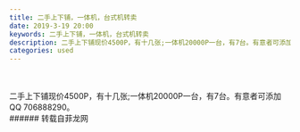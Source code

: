 ```yaml
---
title: 二手上下铺，一体机，台式机转卖
date: 2019-3-19 20:00
keywords: 二手上下铺，一体机，台式机转卖
description: 二手上下铺现价4500P，有十几张;一体机20000P一台，有7台。有意者可添加QQ706888290。
categories: used
---
```

<td class="t_f" id="postmessage_3261026">

<br/>
<br/>
二手上下铺现价4500P，有十几张;一体机20000P一台，有7台。有意者可添加QQ 706888290。<br/>
</td>
###### 转载自菲龙网
